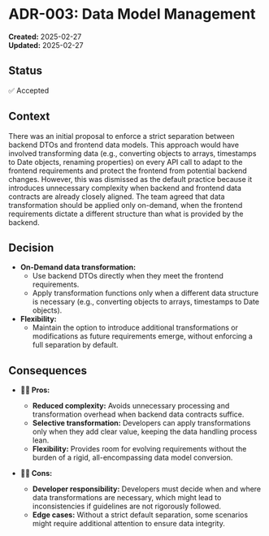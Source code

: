 # ADR-003: Data Model Management
**Created:** 2025-02-27  
**Updated:** 2025-02-27  

## Status
✅ Accepted

## Context
There was an initial proposal to enforce a strict separation between backend DTOs and frontend data models. This approach would have involved transforming data (e.g., converting objects to arrays, timestamps to Date objects, renaming properties) on every API call to adapt to the frontend requirements and protect the frontend from potential backend changes. However, this was dismissed as the default practice because it introduces unnecessary complexity when backend and frontend data contracts are already closely aligned. The team agreed that data transformation should be applied only on-demand, when the frontend requirements dictate a different structure than what is provided by the backend.

## Decision
- **On-Demand data transformation:**  
  - Use backend DTOs directly when they meet the frontend requirements.
  - Apply transformation functions only when a different data structure is necessary (e.g., converting objects to arrays, timestamps to Date objects).
- **Flexibility:**  
  - Maintain the option to introduce additional transformations or modifications as future requirements emerge, without enforcing a full separation by default.

## Consequences
- **👍🏻 Pros:**  
  - **Reduced complexity:** Avoids unnecessary processing and transformation overhead when backend data contracts suffice.
  - **Selective transformation:** Developers can apply transformations only when they add clear value, keeping the data handling process lean.
  - **Flexibility:** Provides room for evolving requirements without the burden of a rigid, all-encompassing data model conversion.

- **👎🏻 Cons:**  
  - **Developer responsibility:** Developers must decide when and where data transformations are necessary, which might lead to inconsistencies if guidelines are not rigorously followed.
  - **Edge cases:** Without a strict default separation, some scenarios might require additional attention to ensure data integrity.